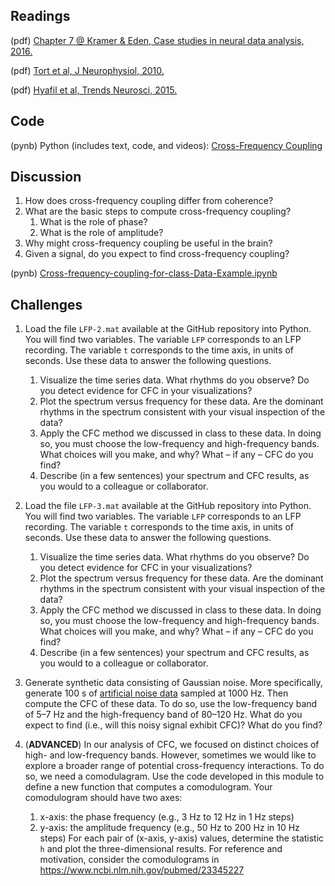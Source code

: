 ## Readings

(pdf) [Chapter 7 @ Kramer & Eden, Case studies in neural data analysis, 2016.](/Readings/Kramer_Eden_Chapter_8.pdf)

(pdf) [Tort et al, J Neurophysiol, 2010.](/Readings/Tort_J_Neurophysiol_2010.pdf)

(pdf) [Hyafil et al, Trends Neurosci, 2015.](/Readings/Hyafil_TINS_2015.pdf)


## Code

(pynb)  Python (includes text, code, and videos): [Cross-Frequency Coupling](https://mark-kramer.github.io/Case-Studies-Python/07.html)

## Discussion

1.	How does cross-frequency coupling differ from coherence?
2.	What are the basic steps to compute cross-frequency coupling?
    1.	What is the role of phase?
    2.	What is the role of amplitude?
3.	Why might cross-frequency coupling be useful in the brain?
4.	Given a signal, do you expect to find cross-frequency coupling?

(pynb) [Cross-frequency-coupling-for-class-Data-Example.ipynb](Cross-frequency-coupling-for-class-Data-Example.ipynb)

## Challenges

1.	Load the file `LFP-2.mat` available at the GitHub repository into Python. You will find two variables. The variable `LFP` corresponds to an LFP recording. The variable `t` corresponds to the time axis, in units of seconds. Use these data to answer the following questions.
    1. Visualize the time series data. What rhythms do you observe? Do you detect evidence for CFC in your visualizations?
    2. Plot the spectrum versus frequency for these data. Are the dominant rhythms in the spectrum consistent with your visual inspection of the data?
    3. Apply the CFC method we discussed in class to these data. In doing so, you must choose the low-frequency and high-frequency bands. What choices will you make, and why? What – if any – CFC do you find?
    4. Describe (in a few sentences) your spectrum and CFC results, as you would to a colleague or collaborator.

2.	Load the file `LFP-3.mat` available at the GitHub repository into Python. You will find two variables. The variable `LFP` corresponds to an LFP recording. The variable `t` corresponds to the time axis, in units of seconds. Use these data to answer the following questions.
    1. Visualize the time series data. What rhythms do you observe? Do you detect evidence for CFC in your visualizations?
    2. Plot the spectrum versus frequency for these data. Are the dominant rhythms in the spectrum consistent with your visual inspection of the data?
    3. Apply the CFC method we discussed in class to these data. In doing so, you must choose the low-frequency and high-frequency bands. What choices will you make, and why? What – if any – CFC do you find?
    4. Describe (in a few sentences) your spectrum and CFC results, as you would to a colleague or collaborator.

3.	Generate synthetic data consisting of Gaussian noise. More specifically, generate 100 s of [artificial noise data](https://numpy.org/doc/stable/reference/random/generated/numpy.random.randn.html) sampled at 1000 Hz. Then compute the CFC of these data. To do so, use the low-frequency band of 5–7 Hz and the high-frequency band of 80–120 Hz. What do you expect to find (i.e., will this noisy signal exhibit CFC)? What do you find?

4.	(**ADVANCED**) In our analysis of CFC, we focused on distinct choices of high- and low-frequency bands. However, sometimes we would like to explore a broader range of potential cross-frequency interactions. To do so, we need a comodulagram. Use the code developed in this module to define a new function that computes a comodulogram. Your comodulogram should have two axes:
    1. x-axis: the phase frequency (e.g., 3 Hz to 12 Hz in 1 Hz steps)
    2. y-axis: the amplitude frequency (e.g., 50 Hz to 200 Hz in 10 Hz steps)
For each pair of (x-axis, y-axis) values, determine the statistic `h` and plot the three-dimensional results. For reference and motivation, consider the comodulograms in https://www.ncbi.nlm.nih.gov/pubmed/23345227

